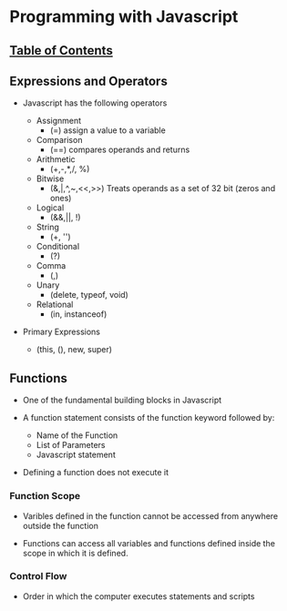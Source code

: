 # Programming with Javascript

## [Table of Contents](README.md)

## Expressions and Operators

- Javascript has the following operators
    - Assignment
        - (=) assign a value to a variable
    - Comparison
        - (==) compares operands and returns
    - Arithmetic
        - (+,-,*,/, %)  
    - Bitwise
        - (&,|,^,~,<<,>>) Treats operands as a set of 32 bit (zeros and ones) 
    - Logical
        - (&&,||, !)
    - String
        - (+, '')
    - Conditional
        - (?)
    - Comma
        - (,)
    - Unary
        - (delete, typeof, void)
    - Relational
        - (in, instanceof)

- Primary Expressions
    - (this, (), new, super)

## Functions

- One of the fundamental building blocks in Javascript

- A function statement consists of the function keyword followed by:
    - Name of the Function
    - List of Parameters
    - Javascript statement

- Defining a function does not execute it

### Function Scope

- Varibles defined in the function cannot be accessed from anywhere outside the function

- Functions can access all variables and functions defined inside the scope in which it is defined.

### Control Flow

- Order in which the computer executes statements and scripts
